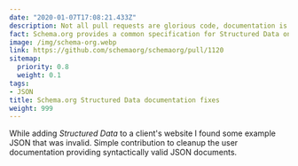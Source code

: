 ```yaml
---
date: "2020-01-07T17:08:21.433Z"
description: Not all pull requests are glorious code, documentation is really important too! This commit fixed some invalid JSON found in some example specs.
fact: Schema.org provides a common specification for Structured Data on the internet.
image: /img/schema-org.webp
link: https://github.com/schemaorg/schemaorg/pull/1120
sitemap:
  priority: 0.8
  weight: 0.1
tags:
- JSON
title: Schema.org Structured Data documentation fixes
weight: 999
---
```


While adding *Structured Data* to a client's website I found some example JSON that was invalid.  Simple contribution to cleanup the user documentation providing syntactically valid JSON documents.
